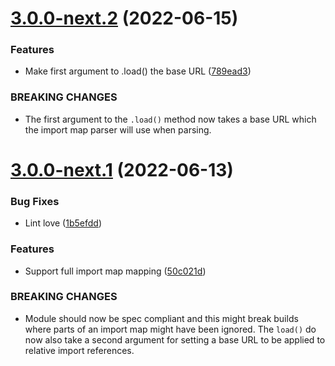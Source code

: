 # [3.0.0-next.2](https://github.com/trygve-lie/esbuild-plugin-import-map/compare/v3.0.0-next.1...v3.0.0-next.2) (2022-06-15)


### Features

* Make first argument to .load() the base URL ([789ead3](https://github.com/trygve-lie/esbuild-plugin-import-map/commit/789ead3115384ed0b7822b168a0ad073943e363b))


### BREAKING CHANGES

* The first argument to the `.load()` method now takes a base URL which the import map parser will use when parsing.

# [3.0.0-next.1](https://github.com/trygve-lie/esbuild-plugin-import-map/compare/v2.1.0...v3.0.0-next.1) (2022-06-13)


### Bug Fixes

* Lint love ([1b5efdd](https://github.com/trygve-lie/esbuild-plugin-import-map/commit/1b5efddc7a049503b44fd2d27f5a61deaa4454fa))


### Features

* Support full import map mapping ([50c021d](https://github.com/trygve-lie/esbuild-plugin-import-map/commit/50c021d1d05b5890068e296f920ebb9decdb8770))


### BREAKING CHANGES

* Module should now be spec compliant and this might break builds where parts of an import map might have been ignored. The `load()` do now also take a second argument for setting a base URL to be applied to relative import references.
